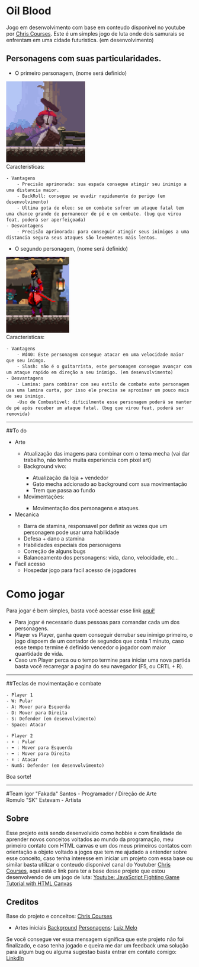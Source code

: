 # Oil Blood
Jogo em desenvolvimento com base em conteudo disponivel no youtube por <a href="https://www.youtube.com/c/ChrisCourses">Chris Courses</a>.
Este é um simples jogo de luta onde dois samurais se enfrentam em uma cidade futuristica. (em desenvolvimento)

## Personagens com suas particularidades.
* O primeiro personagem, (nome será definido)

<img src="./img/share/pers1.png"></img><br>
Caracteristicas:<br>
<!--ts-->
    - Vantagens
        - Precisão aprimorada: sua espada consegue atingir seu inimigo a uma distancia maior.
        - BackRoll: consegue se evadir rapidamente do perigo (em desenvolvimento)
        - Ultima gota de oleo: se em combate sofrer um ataque fatal tem uma chance grande de permanecer de pé e em combate. (bug que virou feat, poderá ser aperfeiçoada)
    - Desvantagens
        - Precisão aprimorada: para conseguir atingir seus inimigos a uma distancia segura seus ataques são levementes mais lentos.
<!--te-->
* O segundo personagem, (nome será definido)

<img src ="./img/share/pers2.png"></img><br>
Caracteristicas:<br>
<!--ts-->
    - Vantagens
        - Wd40: Este personagem consegue atacar em uma velocidade maior que seu inimgo.
        - Slash: não é o guitarrista, este personagem consegue avançar com um ataque rapido em direção a seu inimigo. (em desenvolvimento)
    - Desvantagens
        - Lamina: para combinar com seu estilo de combate este personagem usa uma lamina curta, por isso ele precisa se aproximar um pouco mais de seu inimigo.
        -Uso de Combustivel: dificilmente esse personagem poderá se manter de pé após receber um ataque fatal. (bug que virou feat, poderá ser removida)
<!--te-->
<hr>
##To do
<ul>
<li>Arte</li>
<ul>
<li>Atualização das imagens para combinar com o tema mecha (vai dar trabalho, não tenho muita experiencia com pixel art)</li>
<li>Background vivo:</li>
<ul>
<li>Atualização da loja + vendedor</li>
<li>Gato mecha adcionado ao background com sua movimentação</li>
<li>Trem que passa ao fundo</li>
</ul>
<li>Movimentações:</li>
<ul>
<li>Movimentação dos personagens e ataques.
</ul>
</ul>
<li>Mecanica</li>
<ul>
<li>Barra de stamina, responsavel por definir as vezes que um personagem pode usar uma habilidade</li>
<li>Defesa + dano a stamina</li>
<li>Habilidades especiais dos personagens</li>
<li>Correção de alguns bugs</li>
<li>Balanceamento dos personagens: vida, dano, velocidade, etc...</li>
</ul>
<li>Facil acesso
<ul>
<li>Hospedar jogo para facil acesso de jogadores</li></ul></ul></ul></ul>

# Como jogar
Para jogar é bem simples, basta você acessar esse link <a href="https://igorsans.github.io/Oil-Blood/">aqui!</a>
- Para jogar é necessario duas pessoas para comandar cada um dos personagens.
- Player vs Player, ganha quem conseguir derrubar seu inimigo primeiro, o jogo dispoem de um contador de segundos que conta 1 minuto, caso esse tempo termine é definido vencedor o jogador com maior quantidade de vida.
- Caso um Player perca ou o tempo termine para iniciar uma nova partida basta você recarregar a pagina do seu navegador (F5, ou CRTL + R).

<hr>
##Teclas de movimentação e combate

<!--ts-->
    - Player 1
    - W: Pular
    - A: Mover para Esquerda
    - D: Mover para Direita
    - S: Defender (em desenvolvimento)
    - Space: Atacar
<!--te-->
<!--ts-->
    - Player 2
    - ⬆️ : Pular
    - ⬅️ : Mover para Esquerda
    - ➡️ : Mover para Direita
    - ⬇️ : Atacar
    - Num5: Defender (em desenvolvimento)
<!--te-->
Boa sorte!
<hr>
#Team
Igor "Fakada" Santos - Programador / Direção de Arte <br>
Romulo "SK" Estevam - Artista

## Sobre
Esse projeto está sendo desenvolvido como hobbie e com finalidade de aprender novos conceitos voltados ao mundo da programação, meu primeiro contato com HTML canvas e um dos meus primeiros contatos com orientação a objeto voltado a jogos que tem me ajudado a entender sobre esse conceito, caso tenha interesse em iniciar um projeto com essa base ou similar basta utilizar o conteudo disponivel canal do Youtuber <a href="https://www.youtube.com/c/ChrisCourses">Chris Courses</a>, aqui está o link para ter a base desse projeto que estou desenvolvendo de um jogo de luta: <a href="https://www.youtube.com/watch?v=vyqbNFMDRGQ&t=481s">Youtube: JavaScript Fighting Game Tutorial with HTML Canvas</a>

## Creditos
Base do projeto e conceitos: <a href="https://www.youtube.com/c/ChrisCourses">Chris Courses</a>
- Artes iniciais
<a href="https://brullov.itch.io/oak-woods">Background</a>
<a href="https://luizmelo.itch.io">Personagens</a>: <a href="https://twitter.com/LuizGdeMelo">Luiz Melo</a>

Se você consegue ver essa mensagem significa que este projeto não foi finalizado, e caso tenha jogado e queira me dar um feedback uma solução para algum bug ou alguma sugestao basta entrar em contato comigo: <a href="https://www.linkedin.com/in/devsantos/">LinkdIn</a>
